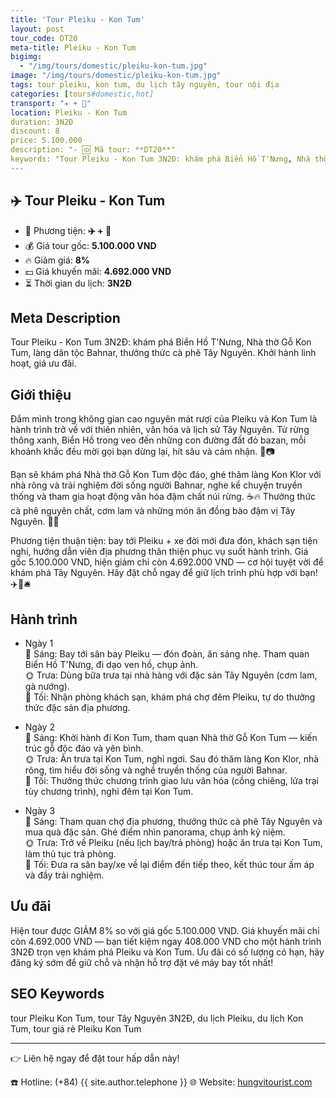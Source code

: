 ```yaml
---
title: 'Tour Pleiku - Kon Tum'
layout: post
tour_code: DT20
meta-title: Pleiku - Kon Tum
bigimg:
  - "/img/tours/domestic/pleiku-kon-tum.jpg"
image: "/img/tours/domestic/pleiku-kon-tum.jpg"
tags: tour pleiku, kon tum, du lịch tây nguyên, tour nội địa
categories: [tours#domestic,hot]
transport: "✈️ + 🚌"
location: Pleiku - Kon Tum
duration: 3N2Đ
discount: 8
price: 5.100.000
description: "- 🆔 Mã tour: **DT20**"
keywords: "Tour Pleiku - Kon Tum 3N2Đ: khám phá Biển Hồ T'Nưng, Nhà thờ Gỗ Kon Tum, làng dân tộc Bahnar, thưởng thức cà phê Tây Nguyên. Khởi hành linh hoạt, giá ưu đãi."
---
```


## ✈️ Tour Pleiku - Kon Tum



- 🚗 Phương tiện: **✈️ + 🚌**
- 💰 Giá tour gốc: **5.100.000 VND**
- 🔥 Giảm giá: **8%**
- 💵 Giá khuyến mãi: **4.692.000 VND**
- ⏳ Thời gian du lịch: **3N2Đ**

## Meta Description
Tour Pleiku - Kon Tum 3N2Đ: khám phá Biển Hồ T'Nưng, Nhà thờ Gỗ Kon Tum, làng dân tộc Bahnar, thưởng thức cà phê Tây Nguyên. Khởi hành linh hoạt, giá ưu đãi.

## Giới thiệu
Đắm mình trong không gian cao nguyên mát rượi của Pleiku và Kon Tum là hành trình trở về với thiên nhiên, văn hóa và lịch sử Tây Nguyên. Từ rừng thông xanh, Biển Hồ trong veo đến những con đường đất đỏ bazan, mỗi khoảnh khắc đều mời gọi bạn dừng lại, hít sâu và cảm nhận. 🌲📷

Bạn sẽ khám phá Nhà thờ Gỗ Kon Tum độc đáo, ghé thăm làng Kon Klor với nhà rông và trải nghiệm đời sống người Bahnar, nghe kể chuyện truyền thống và tham gia hoạt động văn hóa đậm chất núi rừng. ☕🔥 Thưởng thức cà phê nguyên chất, cơm lam và những món ăn đồng bào đậm vị Tây Nguyên. 🍗🍚

Phương tiện thuận tiện: bay tới Pleiku + xe đời mới đưa đón, khách sạn tiện nghi, hướng dẫn viên địa phương thân thiện phục vụ suốt hành trình. Giá gốc 5.100.000 VND, hiện giảm chỉ còn 4.692.000 VND — cơ hội tuyệt vời để khám phá Tây Nguyên. Hãy đặt chỗ ngay để giữ lịch trình phù hợp với bạn! ✈️🚌🛎️

## Hành trình
- Ngày 1  
  🌅 Sáng: Bay tới sân bay Pleiku — đón đoàn, ăn sáng nhẹ. Tham quan Biển Hồ T'Nưng, đi dạo ven hồ, chụp ảnh.  
  🌞 Trưa: Dùng bữa trưa tại nhà hàng với đặc sản Tây Nguyên (cơm lam, gà nướng).  
  🌙 Tối: Nhận phòng khách sạn, khám phá chợ đêm Pleiku, tự do thưởng thức đặc sản địa phương.

- Ngày 2  
  🌅 Sáng: Khởi hành đi Kon Tum, tham quan Nhà thờ Gỗ Kon Tum — kiến trúc gỗ độc đáo và yên bình.  
  🌞 Trưa: Ăn trưa tại Kon Tum, nghỉ ngơi. Sau đó thăm làng Kon Klor, nhà rông, tìm hiểu đời sống và nghề truyền thống của người Bahnar.  
  🌙 Tối: Thưởng thức chương trình giao lưu văn hóa (cồng chiêng, lửa trại tùy chương trình), nghỉ đêm tại Kon Tum.

- Ngày 3  
  🌅 Sáng: Tham quan chợ địa phương, thưởng thức cà phê Tây Nguyên và mua quà đặc sản. Ghé điểm nhìn panorama, chụp ảnh kỷ niệm.  
  🌞 Trưa: Trở về Pleiku (nếu lịch bay/trả phòng) hoặc ăn trưa tại Kon Tum, làm thủ tục trả phòng.  
  🌙 Tối: Đưa ra sân bay/xe về lại điểm đến tiếp theo, kết thúc tour ấm áp và đầy trải nghiệm.

## Ưu đãi
Hiện tour được GIẢM 8% so với giá gốc 5.100.000 VND. Giá khuyến mãi chỉ còn 4.692.000 VND — bạn tiết kiệm ngay 408.000 VND cho một hành trình 3N2Đ trọn vẹn khám phá Pleiku và Kon Tum. Ưu đãi có số lượng có hạn, hãy đăng ký sớm để giữ chỗ và nhận hỗ trợ đặt vé máy bay tốt nhất!

## SEO Keywords
tour Pleiku Kon Tum, tour Tây Nguyên 3N2Đ, du lịch Pleiku, du lịch Kon Tum, tour giá rẻ Pleiku Kon Tum

---

👉 Liên hệ ngay để đặt tour hấp dẫn này!

☎️ Hotline: (+84) {{ site.author.telephone }}
🌐 Website: [hungvitourist.com](https://hungvitourist.com)

